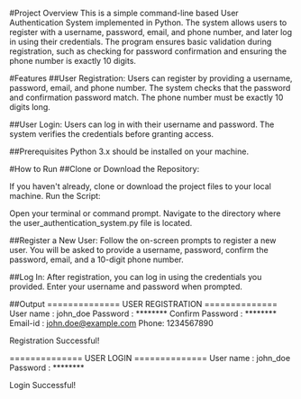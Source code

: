 #Project Overview
This is a simple command-line based User Authentication System implemented in Python. The system allows users to register with a username, password, email, and phone number, and later log in using their credentials. The program ensures basic validation during registration, such as checking for password confirmation and ensuring the phone number is exactly 10 digits.

#Features
##User Registration:
Users can register by providing a username, password, email, and phone number.
The system checks that the password and confirmation password match.
The phone number must be exactly 10 digits long.

##User Login:
Users can log in with their username and password.
The system verifies the credentials before granting access.

##Prerequisites
Python 3.x should be installed on your machine.

#How to Run
##Clone or Download the Repository:

If you haven't already, clone or download the project files to your local machine.
Run the Script:

Open your terminal or command prompt.
Navigate to the directory where the user_authentication_system.py file is located.

##Register a New User:
Follow the on-screen prompts to register a new user.
You will be asked to provide a username, password, confirm the password, email, and a 10-digit phone number.

##Log In:
After registration, you can log in using the credentials you provided.
Enter your username and password when prompted.

##Output
============== USER REGISTRATION ==============
User name : john_doe
Password : ********
Confirm Password : ********
Email-id : john.doe@example.com
Phone: 1234567890

Registration Successful!

============== USER LOGIN ==============
User name : john_doe
Password : ********

Login Successful!
